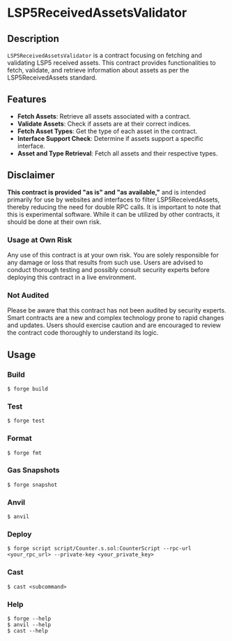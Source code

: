 # LSP5ReceivedAssetsValidator

## Description

`LSP5ReceivedAssetsValidator` is a contract focusing on fetching and validating LSP5 received assets. This contract provides functionalities to fetch, validate, and retrieve information about assets as per the LSP5ReceivedAssets standard.

## Features

- **Fetch Assets**: Retrieve all assets associated with a contract.
- **Validate Assets**: Check if assets are at their correct indices.
- **Fetch Asset Types**: Get the type of each asset in the contract.
- **Interface Support Check**: Determine if assets support a specific interface.
- **Asset and Type Retrieval**: Fetch all assets and their respective types.

## Disclaimer

**This contract is provided "as is" and "as available,"** and is intended primarily for use by websites and interfaces to filter LSP5ReceivedAssets, thereby reducing the need for double RPC calls. It is important to note that this is experimental software. While it can be utilized by other contracts, it should be done at their own risk.

### Usage at Own Risk

Any use of this contract is at your own risk. You are solely responsible for any damage or loss that results from such use. Users are advised to conduct thorough testing and possibly consult security experts before deploying this contract in a live environment.

### Not Audited

Please be aware that this contract has not been audited by security experts. Smart contracts are a new and complex technology prone to rapid changes and updates. Users should exercise caution and are encouraged to review the contract code thoroughly to understand its logic.

## Usage

### Build

```shell
$ forge build
```

### Test

```shell
$ forge test
```

### Format

```shell
$ forge fmt
```

### Gas Snapshots

```shell
$ forge snapshot
```

### Anvil

```shell
$ anvil
```

### Deploy

```shell
$ forge script script/Counter.s.sol:CounterScript --rpc-url <your_rpc_url> --private-key <your_private_key>
```

### Cast

```shell
$ cast <subcommand>
```

### Help

```shell
$ forge --help
$ anvil --help
$ cast --help
```
